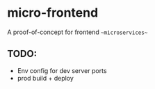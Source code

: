 # micro-frontend

A proof-of-concept for frontend `~microservices~`

## TODO:

- Env config for dev server ports
- prod build + deploy
